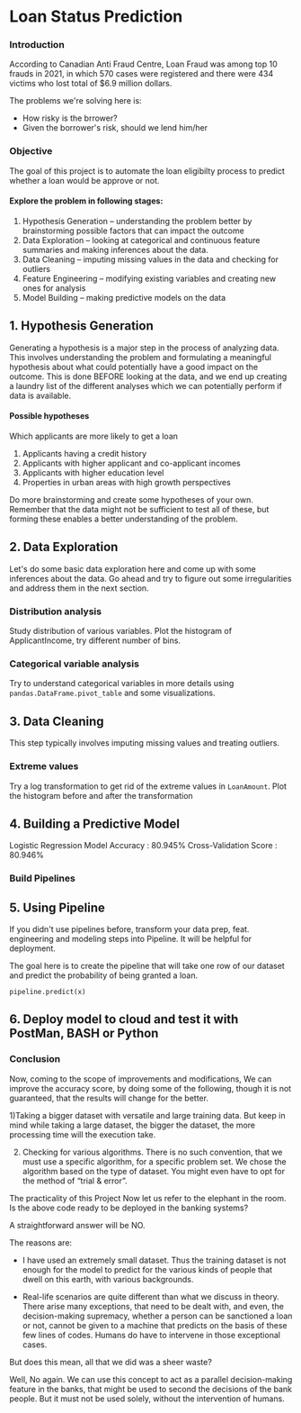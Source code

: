 # Loan Status Prediction

### Introduction
According to Canadian Anti Fraud Centre, Loan Fraud was among top 10 frauds in 2021, in which 570 cases were registered and there were 434 victims who lost total of $6.9 million dollars.

The problems we're solving here is:
- How risky is the brrower?
- Given the borrower's risk, should we lend him/her

### Objective
The goal of this project is to automate the loan eligibilty process to predict whether a loan would be approve or not.

#### Explore the problem in following stages:
1. Hypothesis Generation – understanding the problem better by brainstorming possible factors that can impact the outcome
2. Data Exploration – looking at categorical and continuous feature summaries and making inferences about the data.
3. Data Cleaning – imputing missing values in the data and checking for outliers
4. Feature Engineering – modifying existing variables and creating new ones for analysis
5. Model Building – making predictive models on the data

## 1. Hypothesis Generation

Generating a hypothesis is a major step in the process of analyzing data. This involves understanding the problem and formulating a meaningful hypothesis about what could potentially have a good impact on the outcome. This is done BEFORE looking at the data, and we end up creating a laundry list of the different analyses which we can potentially perform if data is available.

#### Possible hypotheses
Which applicants are more likely to get a loan

1. Applicants having a credit history 
2. Applicants with higher applicant and co-applicant incomes
3. Applicants with higher education level
4. Properties in urban areas with high growth perspectives

Do more brainstorming and create some hypotheses of your own. Remember that the data might not be sufficient to test all of these, but forming these enables a better understanding of the problem.

## 2. Data Exploration
Let's do some basic data exploration here and come up with some inferences about the data. Go ahead and try to figure out some irregularities and address them in the next section. 

### Distribution analysis
Study distribution of various variables. Plot the histogram of ApplicantIncome, try different number of bins.

### Categorical variable analysis
Try to understand categorical variables in more details using `pandas.DataFrame.pivot_table` and some visualizations.

## 3. Data Cleaning

This step typically involves imputing missing values and treating outliers. 

### Extreme values
Try a log transformation to get rid of the extreme values in `LoanAmount`. Plot the histogram before and after the transformation

## 4. Building a Predictive Model
Logistic Regression Model
Accuracy : 80.945%
Cross-Validation Score : 80.946%

### Build Pipelines

## 5. Using Pipeline
If you didn't use pipelines before, transform your data prep, feat. engineering and modeling steps into Pipeline. It will be helpful for deployment.

The goal here is to create the pipeline that will take one row of our dataset and predict the probability of being granted a loan.

`pipeline.predict(x)`

## 6. Deploy model to cloud and test it with PostMan, BASH or Python

### Conclusion
Now, coming to the scope of improvements and modifications, We can improve the accuracy score, by doing some of the following, though it is not guaranteed, that the results will change for the better.

1)Taking a bigger dataset with versatile and large training data. But keep in mind while taking a large dataset, the bigger the dataset, the more processing time will the execution take.

2) Checking for various algorithms. There is no such convention, that we must use a specific algorithm, for a specific problem set. We chose the algorithm based on the type of dataset. You might even have to opt for the method of “trial & error”.

The practicality of this Project
Now let us refer to the elephant in the room. Is the above code ready to be deployed in the banking systems?

A straightforward answer will be NO.

The reasons are:

- I have used an extremely small dataset. Thus the training dataset is not enough for the model to predict for the various kinds of people that dwell on this earth, with various backgrounds.

-  Real-life scenarios are quite different than what we discuss in theory. There arise many exceptions, that need to be dealt with, and even, the decision-making supremacy, whether a person can be sanctioned a loan or not, cannot be given to a machine that predicts on the basis of these few lines of codes. Humans do have to intervene in those exceptional cases.

But does this mean, all that we did was a sheer waste?

Well, No again. We can use this concept to act as a parallel decision-making feature in the banks, that might be used to second the decisions of the bank people. But it must not be used solely, without the intervention of humans.


